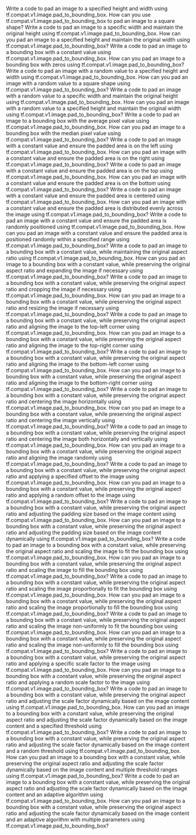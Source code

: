 Write a code to pad an image to a specified height and width using tf.compat.v1.image.pad_to_bounding_box.
How can you use tf.compat.v1.image.pad_to_bounding_box to pad an image to a square shape?
Write a code to pad an image to a specific width and maintain the original height using tf.compat.v1.image.pad_to_bounding_box.
How can you pad an image to a specified height and maintain the original width using tf.compat.v1.image.pad_to_bounding_box?
Write a code to pad an image to a bounding box with a constant value using tf.compat.v1.image.pad_to_bounding_box.
How can you pad an image to a bounding box with zeros using tf.compat.v1.image.pad_to_bounding_box?
Write a code to pad an image with a random value to a specified height and width using tf.compat.v1.image.pad_to_bounding_box.
How can you pad an image with a random value to a square shape using tf.compat.v1.image.pad_to_bounding_box?
Write a code to pad an image with a random value to a specific width and maintain the original height using tf.compat.v1.image.pad_to_bounding_box.
How can you pad an image with a random value to a specified height and maintain the original width using tf.compat.v1.image.pad_to_bounding_box?
Write a code to pad an image to a bounding box with the average pixel value using tf.compat.v1.image.pad_to_bounding_box.
How can you pad an image to a bounding box with the median pixel value using tf.compat.v1.image.pad_to_bounding_box?
Write a code to pad an image with a constant value and ensure the padded area is on the left using tf.compat.v1.image.pad_to_bounding_box.
How can you pad an image with a constant value and ensure the padded area is on the right using tf.compat.v1.image.pad_to_bounding_box?
Write a code to pad an image with a constant value and ensure the padded area is on the top using tf.compat.v1.image.pad_to_bounding_box.
How can you pad an image with a constant value and ensure the padded area is on the bottom using tf.compat.v1.image.pad_to_bounding_box?
Write a code to pad an image with a constant value and ensure the padded area is centered using tf.compat.v1.image.pad_to_bounding_box.
How can you pad an image with a constant value and ensure the padded area is distributed evenly across the image using tf.compat.v1.image.pad_to_bounding_box?
Write a code to pad an image with a constant value and ensure the padded area is randomly positioned using tf.compat.v1.image.pad_to_bounding_box.
How can you pad an image with a constant value and ensure the padded area is positioned randomly within a specified range using tf.compat.v1.image.pad_to_bounding_box?
Write a code to pad an image to a bounding box with a constant value, while maintaining the original aspect ratio using tf.compat.v1.image.pad_to_bounding_box.
How can you pad an image to a bounding box with a constant value, while preserving the original aspect ratio and expanding the image if necessary using tf.compat.v1.image.pad_to_bounding_box?
Write a code to pad an image to a bounding box with a constant value, while preserving the original aspect ratio and cropping the image if necessary using tf.compat.v1.image.pad_to_bounding_box.
How can you pad an image to a bounding box with a constant value, while preserving the original aspect ratio and resizing the image if necessary using tf.compat.v1.image.pad_to_bounding_box?
Write a code to pad an image to a bounding box with a constant value, while preserving the original aspect ratio and aligning the image to the top-left corner using tf.compat.v1.image.pad_to_bounding_box.
How can you pad an image to a bounding box with a constant value, while preserving the original aspect ratio and aligning the image to the top-right corner using tf.compat.v1.image.pad_to_bounding_box?
Write a code to pad an image to a bounding box with a constant value, while preserving the original aspect ratio and aligning the image to the bottom-left corner using tf.compat.v1.image.pad_to_bounding_box.
How can you pad an image to a bounding box with a constant value, while preserving the original aspect ratio and aligning the image to the bottom-right corner using tf.compat.v1.image.pad_to_bounding_box?
Write a code to pad an image to a bounding box with a constant value, while preserving the original aspect ratio and centering the image horizontally using tf.compat.v1.image.pad_to_bounding_box.
How can you pad an image to a bounding box with a constant value, while preserving the original aspect ratio and centering the image vertically using tf.compat.v1.image.pad_to_bounding_box?
Write a code to pad an image to a bounding box with a constant value, while preserving the original aspect ratio and centering the image both horizontally and vertically using tf.compat.v1.image.pad_to_bounding_box.
How can you pad an image to a bounding box with a constant value, while preserving the original aspect ratio and aligning the image randomly using tf.compat.v1.image.pad_to_bounding_box?
Write a code to pad an image to a bounding box with a constant value, while preserving the original aspect ratio and applying a specified offset to the image using tf.compat.v1.image.pad_to_bounding_box.
How can you pad an image to a bounding box with a constant value, while preserving the original aspect ratio and applying a random offset to the image using tf.compat.v1.image.pad_to_bounding_box?
Write a code to pad an image to a bounding box with a constant value, while preserving the original aspect ratio and adjusting the padding size based on the image content using tf.compat.v1.image.pad_to_bounding_box.
How can you pad an image to a bounding box with a constant value, while preserving the original aspect ratio and adjusting the padding size based on the image content dynamically using tf.compat.v1.image.pad_to_bounding_box?
Write a code to pad an image to a bounding box with a constant value, while preserving the original aspect ratio and scaling the image to fit the bounding box using tf.compat.v1.image.pad_to_bounding_box.
How can you pad an image to a bounding box with a constant value, while preserving the original aspect ratio and scaling the image to fill the bounding box using tf.compat.v1.image.pad_to_bounding_box?
Write a code to pad an image to a bounding box with a constant value, while preserving the original aspect ratio and scaling the image proportionally to fit the bounding box using tf.compat.v1.image.pad_to_bounding_box.
How can you pad an image to a bounding box with a constant value, while preserving the original aspect ratio and scaling the image proportionally to fill the bounding box using tf.compat.v1.image.pad_to_bounding_box?
Write a code to pad an image to a bounding box with a constant value, while preserving the original aspect ratio and scaling the image non-uniformly to fit the bounding box using tf.compat.v1.image.pad_to_bounding_box.
How can you pad an image to a bounding box with a constant value, while preserving the original aspect ratio and scaling the image non-uniformly to fill the bounding box using tf.compat.v1.image.pad_to_bounding_box?
Write a code to pad an image to a bounding box with a constant value, while preserving the original aspect ratio and applying a specific scale factor to the image using tf.compat.v1.image.pad_to_bounding_box.
How can you pad an image to a bounding box with a constant value, while preserving the original aspect ratio and applying a random scale factor to the image using tf.compat.v1.image.pad_to_bounding_box?
Write a code to pad an image to a bounding box with a constant value, while preserving the original aspect ratio and adjusting the scale factor dynamically based on the image content using tf.compat.v1.image.pad_to_bounding_box.
How can you pad an image to a bounding box with a constant value, while preserving the original aspect ratio and adjusting the scale factor dynamically based on the image content and a specified threshold using tf.compat.v1.image.pad_to_bounding_box?
Write a code to pad an image to a bounding box with a constant value, while preserving the original aspect ratio and adjusting the scale factor dynamically based on the image content and a random threshold using tf.compat.v1.image.pad_to_bounding_box.
How can you pad an image to a bounding box with a constant value, while preserving the original aspect ratio and adjusting the scale factor dynamically based on the image content and multiple threshold ranges using tf.compat.v1.image.pad_to_bounding_box?
Write a code to pad an image to a bounding box with a constant value, while preserving the original aspect ratio and adjusting the scale factor dynamically based on the image content and an adaptive algorithm using tf.compat.v1.image.pad_to_bounding_box.
How can you pad an image to a bounding box with a constant value, while preserving the original aspect ratio and adjusting the scale factor dynamically based on the image content and an adaptive algorithm with multiple parameters using tf.compat.v1.image.pad_to_bounding_box?